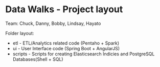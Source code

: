 # Data Walks - Project layout

Team: Chuck, Danny, Bobby, Lindsay, Hayato

Folder layout:
* etl - ETL/Analytics related code (Pentaho + Spark)
* ui - User Interface code (Spring Boot + AngularJS)
* scripts - Scripts for creating Elasticsearch Indicies and PostgreSQL Databases(Shell + SQL)

